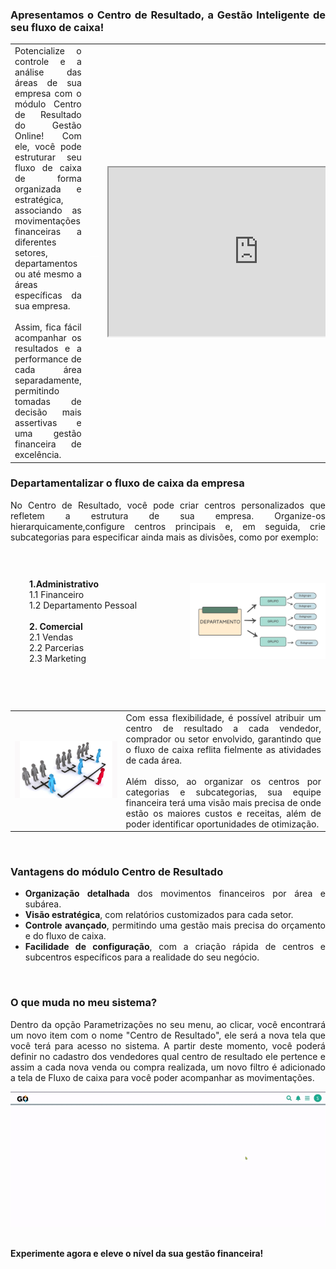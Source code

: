 <div style="text-align: justify">

### Apresentamos o Centro de Resultado, a Gestão Inteligente de seu fluxo de caixa!

| | | |
|-|-|-|
|Potencialize o controle e a análise das áreas de sua empresa com o módulo Centro de Resultado do Gestão Online! Com ele, você pode estruturar seu fluxo de caixa de forma organizada e estratégica, associando as movimentações financeiras a diferentes setores, departamentos ou até mesmo a áreas específicas da sua empresa.<br><br>Assim, fica fácil acompanhar os resultados e a performance de cada área separadamente, permitindo tomadas de decisão mais assertivas e uma gestão financeira de excelência.|<p style="color: white;">__</p>| <iframe src="https://drive.google.com/file/d/188ztWE_EsO5XMLGhtTLTwIKhyie8ZL3O/preview" width="480" height="270" allow="autoplay"></iframe>|

### Departamentalizar o fluxo de caixa da empresa

No Centro de Resultado, você pode criar centros personalizados que refletem a estrutura de sua empresa. Organize-os hierarquicamente,configure centros principais e, em seguida, crie subcategorias para especificar ainda mais as divisões, como por exemplo:

<div style="display: flex; gap: 10px;">
    <div style="flex: 1; padding: 30px;">
        <p><strong>1.Administrativo</strong><br>1.1 Financeiro<br>1.2 Departamento Pessoal<br><br><strong>2. Comercial</strong><br>2.1 Vendas<br>2.2 Parcerias<br>2.3 Marketing </p>
    </div>
    <div style="flex: 1; display: flex; align-items: center; justify-content: center;">
        <img src="https://github.com/Gestao-Online/public-docs/blob/ff467a6e0ab7b09edd03046b89f989901368d529/erp-v2/marketplace/extensions/br.com.gestao-online.module.centro-resultado/assets/modulo_centro_resultado_05.png?raw=true" alt="0" style="width: 600">
    </div>
</div>

<br>

| | |
|-|-|
|![](https://github.com/Gestao-Online/public-docs/blob/20516384dd5db2f5e83617a43f3889f7ce2bcac5/erp-v2/marketplace/extensions/br.com.gestao-online.module.centro-resultado/assets/modulo_centro_resultado_04.png?raw=true) |Com essa flexibilidade, é possível atribuir um centro de resultado a cada vendedor, comprador ou setor envolvido, garantindo que o fluxo de caixa reflita fielmente as atividades de cada área. <br><br>Além disso, ao organizar os centros por categorias e subcategorias, sua equipe financeira terá uma visão mais precisa de onde estão os maiores custos e receitas, além de poder identificar oportunidades de otimização.|

<br>

### Vantagens do módulo Centro de Resultado

* **Organização detalhada** dos movimentos financeiros por área e subárea.
* **Visão estratégica**, com relatórios customizados para cada setor.
* **Controle avançado**, permitindo uma gestão mais precisa do orçamento e do fluxo de caixa.
* **Facilidade de configuração**, com a criação rápida de centros e subcentros específicos para a realidade do seu negócio.

<br>

### O que muda no meu sistema?

Dentro da opção Parametrizações no seu menu, ao clicar, você encontrará um novo item com o nome "Centro de Resultado", ele será a nova tela que você terá para acesso no sistema. A partir deste momento, você poderá definir no cadastro dos vendedores qual centro de resultado ele pertence e assim a cada nova venda ou compra realizada, um novo filtro é adicionado a tela de Fluxo de caixa para você poder acompanhar as movimentações.

<div style="text-align: center">
    <img src="https://github.com/Gestao-Online/public-docs/blob/20516384dd5db2f5e83617a43f3889f7ce2bcac5/erp-v2/marketplace/extensions/br.com.gestao-online.module.centro-resultado/assets/modulo_centro_resultado_03.gif?raw=true" alt="0" width="800"> 
</div>

<br>

**Experimente agora e eleve o nível da sua gestão financeira!**

</div>